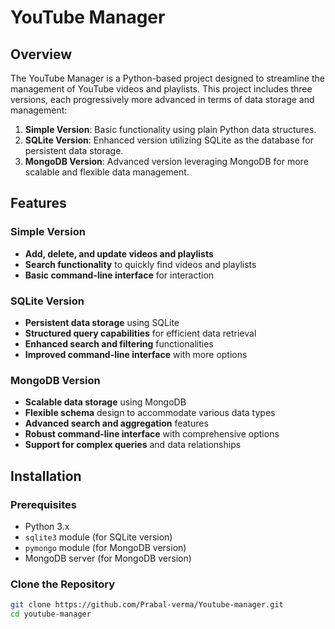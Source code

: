 # YouTube Manager

## Overview

The YouTube Manager is a Python-based project designed to streamline the management of YouTube videos and playlists. This project includes three versions, each progressively more advanced in terms of data storage and management:

1. **Simple Version**: Basic functionality using plain Python data structures.
2. **SQLite Version**: Enhanced version utilizing SQLite as the database for persistent data storage.
3. **MongoDB Version**: Advanced version leveraging MongoDB for more scalable and flexible data management.

## Features

### Simple Version
- **Add, delete, and update videos and playlists**
- **Search functionality** to quickly find videos and playlists
- **Basic command-line interface** for interaction

### SQLite Version
- **Persistent data storage** using SQLite
- **Structured query capabilities** for efficient data retrieval
- **Enhanced search and filtering** functionalities
- **Improved command-line interface** with more options

### MongoDB Version
- **Scalable data storage** using MongoDB
- **Flexible schema** design to accommodate various data types
- **Advanced search and aggregation** features
- **Robust command-line interface** with comprehensive options
- **Support for complex queries** and data relationships

## Installation

### Prerequisites
- Python 3.x
- `sqlite3` module (for SQLite version)
- `pymongo` module (for MongoDB version)
- MongoDB server (for MongoDB version)

### Clone the Repository
```bash
git clone https://github.com/Prabal-verma/Youtube-manager.git
cd youtube-manager
